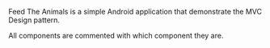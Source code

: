 Feed The Animals is a simple Android application that demonstrate the MVC Design pattern.

All components are commented with which component they are.